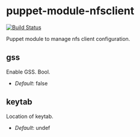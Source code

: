 puppet-module-nfsclient
=======================

[![Build Status](
https://api.travis-ci.org/emahags/puppet-module-nfsclient.png?branch=master)](https://travis-ci.org/emahags/puppet-module-nfsclient)

Puppet module to manage nfs client configuration.

gss
---
Enable GSS. Bool.

- *Default*: false

keytab
------
Location of keytab.

- *Default*: undef

